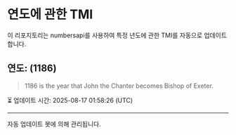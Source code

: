 
# 연도에 관한 TMI

이 리포지토리는 numbersapi를 사용하여 특정 년도에 관한 TMI를 자동으로 업데이트합니다.

## 연도: (1186)
> 1186 is the year that John the Chanter becomes Bishop of Exeter.

⏳ 업데이트 시간: 2025-08-17 01:58:26 (UTC)

---
자동 업데이트 봇에 의해 관리됩니다.
